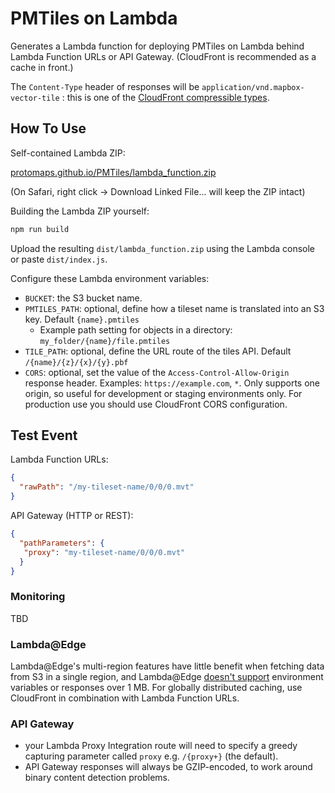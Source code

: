 # PMTiles on Lambda

Generates a Lambda function for deploying PMTiles on Lambda behind Lambda Function URLs or API Gateway. (CloudFront is recommended as a cache in front.)

The `Content-Type` header of responses will be `application/vnd.mapbox-vector-tile` : this is one of the [CloudFront compressible types](https://docs.aws.amazon.com/AmazonCloudFront/latest/DeveloperGuide/ServingCompressedFiles.html#compressed-content-cloudfront-file-types).

## How To Use

Self-contained Lambda ZIP:

[protomaps.github.io/PMTiles/lambda_function.zip](https://protomaps.github.io/PMTiles/lambda_function.zip)

(On Safari, right click -> Download Linked File... will keep the ZIP intact)

Building the Lambda ZIP yourself:

```sh
npm run build
```

Upload the resulting `dist/lambda_function.zip` using the Lambda console or paste `dist/index.js`.

Configure these Lambda environment variables:

* `BUCKET`: the S3 bucket name.
* `PMTILES_PATH`: optional, define how a tileset name is translated into an S3 key. Default `{name}.pmtiles`
  * Example path setting for objects in a directory: `my_folder/{name}/file.pmtiles`
* `TILE_PATH`: optional, define the URL route of the tiles API. Default `/{name}/{z}/{x}/{y}.pbf`
* `CORS`: optional, set the value of the `Access-Control-Allow-Origin` response header. Examples: `https://example.com`, `*`. Only supports one origin, so useful for development or staging environments only. For production use you should use CloudFront CORS configuration.

## Test Event

Lambda Function URLs:

```json
{
  "rawPath": "/my-tileset-name/0/0/0.mvt"
}
```

API Gateway (HTTP or REST):

```json
{
  "pathParameters": {
   "proxy": "my-tileset-name/0/0/0.mvt"
  }
}
```

### Monitoring

TBD

### Lambda@Edge

Lambda@Edge's multi-region features have little benefit when fetching data from S3 in a single region, and Lambda@Edge [doesn't support](https://docs.aws.amazon.com/AmazonCloudFront/latest/DeveloperGuide/edge-functions-restrictions.html) environment variables or responses over 1 MB. For globally distributed caching, use CloudFront in combination with Lambda Function URLs.

### API Gateway

* your Lambda Proxy Integration route will need to specify a greedy capturing parameter called `proxy` e.g. `/{proxy+}` (the default).
* API Gateway responses will always be GZIP-encoded, to work around binary content detection problems.
